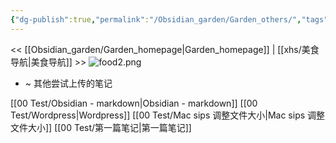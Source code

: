 ```yaml
---
{"dg-publish":true,"permalink":"/Obsidian_garden/Garden_others/","tags":["garden"],"updated":"2025-04-14T20:12:39.849+08:00"}
---
```


<< [[Obsidian_garden/Garden_homepage\|Garden_homepage]] | [[xhs/美食导航\|美食导航]] >>
![food2.png](/img/user/Obsidian_garden/food2.png)
- ~ 其他尝试上传的笔记

[[00 Test/Obsidian - markdown\|Obsidian - markdown]]
[[00 Test/Wordpress\|Wordpress]]
[[00 Test/Mac sips 调整文件大小\|Mac sips 调整文件大小]]
[[00 Test/第一篇笔记\|第一篇笔记]]